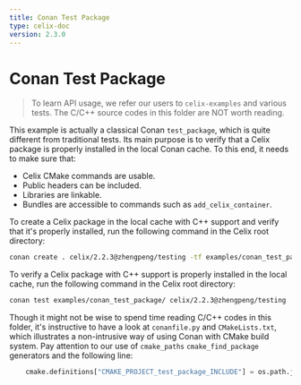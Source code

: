 ```yaml
---
title: Conan Test Package
type: celix-doc
version: 2.3.0
---
```


<!--
Licensed to the Apache Software Foundation (ASF) under one or more
contributor license agreements.  See the NOTICE file distributed with
this work for additional information regarding copyright ownership.
The ASF licenses this file to You under the Apache License, Version 2.0
(the "License"); you may not use this file except in compliance with
the License.  You may obtain a copy of the License at

    http://www.apache.org/licenses/LICENSE-2.0

Unless required by applicable law or agreed to in writing, software
distributed under the License is distributed on an "AS IS" BASIS,
WITHOUT WARRANTIES OR CONDITIONS OF ANY KIND, either express or implied.
See the License for the specific language governing permissions and
limitations under the License.
-->

# Conan Test Package

> To learn API usage, we refer our users to `celix-examples` and various tests. The C/C++ source codes in this folder are NOT worth reading.

This example is actually a classical Conan `test_package`, which is quite different from traditional tests. Its main purpose is to verify that 
a Celix package is properly installed in the local Conan cache. To this end, it needs to make sure that:

* Celix CMake commands are usable.
* Public headers can be included.
* Libraries are linkable.
* Bundles are accessible to commands such as `add_celix_container`.

To create a Celix package in the local cache with C++ support and verify that it's properly installed, run the following command in the Celix root directory:

```BASH
conan create . celix/2.2.3@zhengpeng/testing -tf examples/conan_test_package/ -o celix:celix_cxx=True
```

To verify a Celix package with C++ support is properly installed in the local cache, run the following command in the Celix root directory:

```BASH
conan test examples/conan_test_package/ celix/2.2.3@zhengpeng/testing  -o celix:celix_cxx=True
```

Though it might not be wise to spend time reading C/C++ codes in this folder, it's instructive to have a look at `conanfile.py` and `CMakeLists.txt`,
which illustrates a non-intrusive way of using Conan with CMake build system. Pay attention to our use of `cmake_paths` `cmake_find_package` generators
and the following line:

```python
    cmake.definitions["CMAKE_PROJECT_test_package_INCLUDE"] = os.path.join(self.build_folder, "conan_paths.cmake")
```
